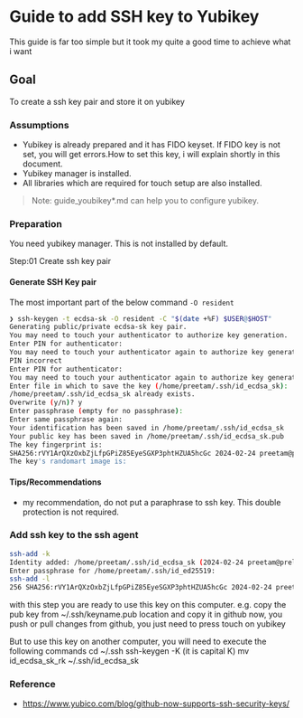 # Guide to add SSH key to Yubikey

This guide is far too simple but it took my quite a good time to achieve what i want

## Goal

To create a ssh key pair and store it on yubikey

### Assumptions

- Yubikey is already prepared and it has FIDO keyset. If FIDO key is not set, you will get errors.How to set this key, i will explain shortly in this document.
- Yubikey manager is installed.
- All libraries which are required for touch setup are also installed.

>Note: guide_youbikey*.md can help you to configure yubikey.

### Preparation

You need yubikey manager. This is not installed by default.

 Step:01 Create ssh key pair

#### Generate SSH Key pair

The most important part of the below command `-O resident`

```bash
❯ ssh-keygen -t ecdsa-sk -O resident -C "$(date +%F) $USER@$HOST"
Generating public/private ecdsa-sk key pair.
You may need to touch your authenticator to authorize key generation.
Enter PIN for authenticator: 
You may need to touch your authenticator again to authorize key generation.
PIN incorrect
Enter PIN for authenticator: 
You may need to touch your authenticator again to authorize key generation.
Enter file in which to save the key (/home/preetam/.ssh/id_ecdsa_sk): 
/home/preetam/.ssh/id_ecdsa_sk already exists.
Overwrite (y/n)? y
Enter passphrase (empty for no passphrase): 
Enter same passphrase again: 
Your identification has been saved in /home/preetam/.ssh/id_ecdsa_sk
Your public key has been saved in /home/preetam/.ssh/id_ecdsa_sk.pub
The key fingerprint is:
SHA256:rVY1ArQXzOxbZjLfpGPiZ85EyeSGXP3phtHZUA5hcGc 2024-02-24 preetam@prelite
The key's randomart image is:

```

#### Tips/Recommendations

- my recommendation, do not put a paraphrase to ssh key. This double protection is not required. 

### Add ssh key to the ssh agent

```bash
ssh-add -k
Identity added: /home/preetam/.ssh/id_ecdsa_sk (2024-02-24 preetam@prelite)
Enter passphrase for /home/preetam/.ssh/id_ed25519: 
ssh-add -l
256 SHA256:rVY1ArQXzOxbZjLfpGPiZ85EyeSGXP3phtHZUA5hcGc 2024-02-24 preetam@prelite (ECDSA-SK)

```

with this step you are ready to use this key on this computer. e.g. copy the pub key from ~/.ssh/keyname.pub location and copy it in github
now, you push or pull changes from github, you just need to press touch on yubikey

But to use this key on another computer, you will need to execute the following commands
  cd ~/.ssh
  ssh-keygen -K (it is capital K)
  mv id_ecdsa_sk_rk ~/.ssh/id_ecdsa_sk 

### Reference

- <https://www.yubico.com/blog/github-now-supports-ssh-security-keys/>
